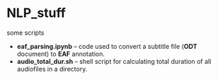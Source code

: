 # NLP_stuff
some scripts <br>
* **eaf_parsing.ipynb** – code used to convert a subtitle file (**ODT** document) to **EAF** annotation.
* **audio_total_dur.sh** – shell script for calculating total duration of all audiofiles in a directory.
